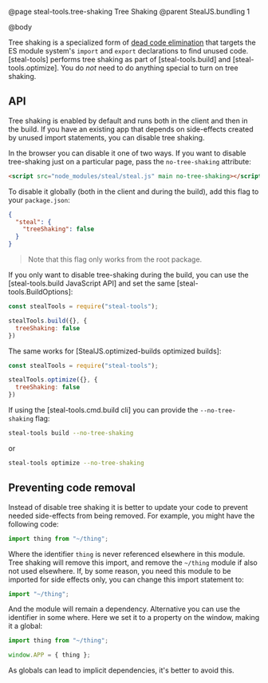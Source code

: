 @page steal-tools.tree-shaking Tree Shaking
@parent StealJS.bundling 1

@body

Tree shaking is a specialized form of [dead code elimination](https://en.wikipedia.org/wiki/Dead_code_elimination) that targets the ES module system's `import` and `export` declarations to find unused code. [steal-tools] performs tree shaking as part of [steal-tools.build] and [steal-tools.optimize]. You do *not* need to do anything special to turn on tree shaking.

## API

Tree shaking is enabled by default and runs both in the client and then in the build. If you have an existing app that depends on side-effects created by unused import statements, you can disable tree shaking.

In the browser you can disable it one of two ways. If you want to disable tree-shaking just on a particular page, pass the `no-tree-shaking` attribute:

```html
<script src="node_modules/steal/steal.js" main no-tree-shaking></script>
```

To disable it globally (both in the client and during the build), add this flag to your `package.json`:

```json
{
  "steal": {
    "treeShaking": false
  }
}
```

> Note that this flag only works from the root package.

If you only want to disable tree-shaking during the build, you can use the [steal-tools.build JavaScript API] and set the same [steal-tools.BuildOptions]:

```js
const stealTools = require("steal-tools");

stealTools.build({}, {
  treeShaking: false
})
```

The same works for [StealJS.optimized-builds optimized builds]:

```js
const stealTools = require("steal-tools");

stealTools.optimize({}, {
  treeShaking: false
})
```

If using the [steal-tools.cmd.build cli] you can provide the `--no-tree-shaking` flag:

```bash
steal-tools build --no-tree-shaking
```

or

```bash
steal-tools optimize --no-tree-shaking
```

## Preventing code removal

Instead of disable tree shaking it is better to update your code to prevent needed side-effects from being removed. For example, you might have the following code:

```js
import thing from "~/thing";
```

Where the identifier `thing` is never referenced elsewhere in this module. Tree shaking will remove this import, and remove the `~/thing` module if also not used elsewhere.  If, by some reason, you need this module to be imported for side effects only, you can change this import statement to:

```js
import "~/thing";
```

And the module will remain a dependency. Alternative you can use the identifier in some where. Here we set it to a property on the window, making it a global:

```js
import thing from "~/thing";

window.APP = { thing };
```

As globals can lead to implicit dependencies, it's better to avoid this.
